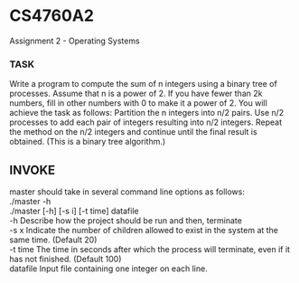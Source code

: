 # CS4760A2
Assignment 2 - Operating Systems


### TASK
Write a program to compute the sum of n integers using a binary tree of processes. Assume that n is a power of 2.
If you have fewer than 2k numbers, fill in other numbers with 0 to make it a power of 2. You will achieve the task
as follows:
Partition the n integers into n/2 pairs. Use n/2 processes to add each pair of integers resulting into n/2 integers.
Repeat the method on the n/2 integers and continue until the final result is obtained. (This is a binary tree
algorithm.)

## INVOKE
master should take in several command line options as follows:  
./master -h  
./master [-h] [-s i] [-t time] datafile  
-h Describe how the project should be run and then, terminate       
-s x Indicate the number of children allowed to exist in the system at the same time. (Default 20)  
-t time The time in seconds after which the process will terminate, even if it has not finished. (Default 100)  
datafile Input file containing one integer on each line.  

